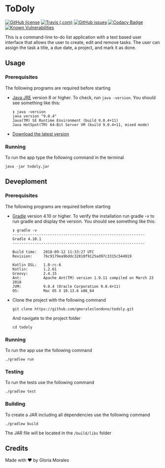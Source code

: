 # ToDoly
[![GitHub license](https://img.shields.io/github/license/gmoraleslondono/todoly.svg)](https://github.com/gmoraleslondono/todoly/blob/master/LICENSE) [![Travis (.com)](https://img.shields.io/travis/com/gmoraleslondono/todoly.svg)](https://travis-ci.com/gmoraleslondono/todoly) [![GitHub issues](https://img.shields.io/github/issues/gmoraleslondono/todoly.svg)](https://github.com/gmoraleslondono/todoly/issues) [![Codacy Badge](https://api.codacy.com/project/badge/Grade/46e443da1be04b04813dc23fb710be70)](https://www.codacy.com/app/gmoraleslondono/todoly) [![Known Vulnerabilities](https://snyk.io/test/github/gmoraleslondono/todoly/badge.svg)](https://snyk.io/test/github/gmoraleslondono/todoly)

This is a command-line to-do list application with a text based user interface that allows the user to create, edit and remove tasks. The user can assign the task a title, a due date, a project, and mark it as done.

## Usage

### Prerequisites

The following programs are required before starting

- [Java JRE](https://www.java.com/en/download/) version 8 or higher. To check, run `java -version`. You should see something like this:

    ```
    ❯ java -version
    java version "9.0.4"
    Java(TM) SE Runtime Environment (build 9.0.4+11)
    Java HotSpot(TM) 64-Bit Server VM (build 9.0.4+11, mixed mode)
    ```

- [Download the latest version](https://github.com/gmoraleslondono/todoly/releases/latest)

### Running

To run the app type the following command in the terminal

```
java -jar todoly.jar
```

## Deveploment

### Prerequisites

The following programs are required before starting

- [Gradle](https://gradle.org/install/) version 4.10 or higher. To verify the installation run gradle -v to run gradle and display the version. You should see something like this:

    ```
    ❯ gradle -v
    ------------------------------------------------------------
    Gradle 4.10.1
    ------------------------------------------------------------

    Build time:   2018-09-12 11:33:27 UTC
    Revision:     76c9179ea9bddc32810f9125ad97c3315c544919

    Kotlin DSL:   1.0-rc-6
    Kotlin:       1.2.61
    Groovy:       2.4.15
    Ant:          Apache Ant(TM) version 1.9.11 compiled on March 23 2018
    JVM:          9.0.4 (Oracle Corporation 9.0.4+11)
    OS:           Mac OS X 10.13.6 x86_64
    ```

- Clone the project with the following command

    ```
    git clone https://github.com/gmoraleslondono/todoly.git
    ```

    And navigate to the project folder

    ```
    cd todoly
    ```

### Running

To run the app use the following command

```
./gradlew run
```

### Testing

To run the tests use the following command

```
./gradlew test
```

### Building

To create a JAR including all dependencies use the following command

```
./gradlew build
```

The JAR file will be located in the `/build/libs` folder

## Credits

Made with ❤ by Gloria Morales
